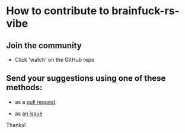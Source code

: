 # How to contribute to brainfuck-rs-vibe

## Join the community

- Click 'watch' on the GitHub repo

## Send your suggestions using one of these methods:

- as a [pull request](https://github.com/yaleman/brainfuck-rs-vibe/pulls)

- as [an issue](https://github.com/yaleman/brainfuck-rs-vibe/issues/new)

Thanks!